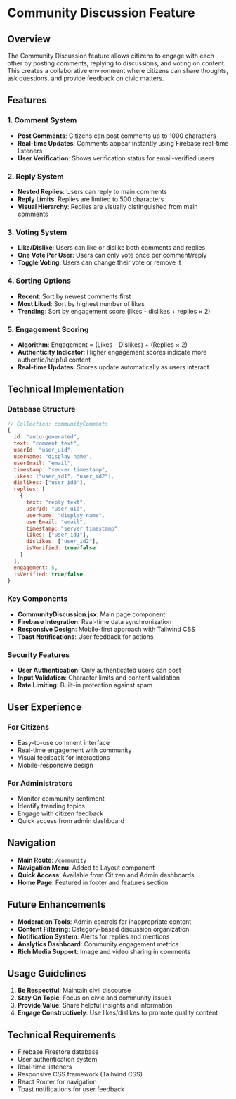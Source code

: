 # Community Discussion Feature

## Overview
The Community Discussion feature allows citizens to engage with each other by posting comments, replying to discussions, and voting on content. This creates a collaborative environment where citizens can share thoughts, ask questions, and provide feedback on civic matters.

## Features

### 1. Comment System
- **Post Comments**: Citizens can post comments up to 1000 characters
- **Real-time Updates**: Comments appear instantly using Firebase real-time listeners
- **User Verification**: Shows verification status for email-verified users

### 2. Reply System
- **Nested Replies**: Users can reply to main comments
- **Reply Limits**: Replies are limited to 500 characters
- **Visual Hierarchy**: Replies are visually distinguished from main comments

### 3. Voting System
- **Like/Dislike**: Users can like or dislike both comments and replies
- **One Vote Per User**: Users can only vote once per comment/reply
- **Toggle Voting**: Users can change their vote or remove it

### 4. Sorting Options
- **Recent**: Sort by newest comments first
- **Most Liked**: Sort by highest number of likes
- **Trending**: Sort by engagement score (likes - dislikes + replies × 2)

### 5. Engagement Scoring
- **Algorithm**: Engagement = (Likes - Dislikes) + (Replies × 2)
- **Authenticity Indicator**: Higher engagement scores indicate more authentic/helpful content
- **Real-time Updates**: Scores update automatically as users interact

## Technical Implementation

### Database Structure
```javascript
// Collection: communityComments
{
  id: "auto-generated",
  text: "comment text",
  userId: "user_uid",
  userName: "display name",
  userEmail: "email",
  timestamp: "server timestamp",
  likes: ["user_id1", "user_id2"],
  dislikes: ["user_id3"],
  replies: [
    {
      text: "reply text",
      userId: "user_uid",
      userName: "display name",
      userEmail: "email",
      timestamp: "server timestamp",
      likes: ["user_id1"],
      dislikes: ["user_id2"],
      isVerified: true/false
    }
  ],
  engagement: 5,
  isVerified: true/false
}
```

### Key Components
- **CommunityDiscussion.jsx**: Main page component
- **Firebase Integration**: Real-time data synchronization
- **Responsive Design**: Mobile-first approach with Tailwind CSS
- **Toast Notifications**: User feedback for actions

### Security Features
- **User Authentication**: Only authenticated users can post
- **Input Validation**: Character limits and content validation
- **Rate Limiting**: Built-in protection against spam

## User Experience

### For Citizens
- Easy-to-use comment interface
- Real-time engagement with community
- Visual feedback for interactions
- Mobile-responsive design

### For Administrators
- Monitor community sentiment
- Identify trending topics
- Engage with citizen feedback
- Quick access from admin dashboard

## Navigation
- **Main Route**: `/community`
- **Navigation Menu**: Added to Layout component
- **Quick Access**: Available from Citizen and Admin dashboards
- **Home Page**: Featured in footer and features section

## Future Enhancements
- **Moderation Tools**: Admin controls for inappropriate content
- **Content Filtering**: Category-based discussion organization
- **Notification System**: Alerts for replies and mentions
- **Analytics Dashboard**: Community engagement metrics
- **Rich Media Support**: Image and video sharing in comments

## Usage Guidelines
1. **Be Respectful**: Maintain civil discourse
2. **Stay On Topic**: Focus on civic and community issues
3. **Provide Value**: Share helpful insights and information
4. **Engage Constructively**: Use likes/dislikes to promote quality content

## Technical Requirements
- Firebase Firestore database
- User authentication system
- Real-time listeners
- Responsive CSS framework (Tailwind CSS)
- React Router for navigation
- Toast notifications for user feedback
